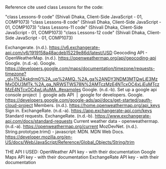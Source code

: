 
Reference cite used class Lessons for the code:

"class Lessons-9 code" (Shivali Dhaka, Client-Side JavaScript - 01, COMP1073) "class Lessons-8 code" (Shivali Dhaka, Client-Side JavaScript - 01, COMP1073)
"class Lessons-11 code" (Shivali Dhaka, Client-Side JavaScript - 01, COMP1073) "class Lessons-12 code" (Shivali Dhaka, Client-Side JavaScript - 01, COMP1073)

Exchangerate. (n.d.). https://v6.exchangerate-api.com/v6/1919158a48acdeb15229e86d/latest/USD 
Geocoding API - OpenWeatherMap. (n.d.). https://openweathermap.org/api/geocoding-api 
Google. (n.d.-a). Google. https://developers.google.com/maps/documentation/timezone/requests-timezone?_gl=1%2Askdrm0%2A_up%2AMQ..%2A_ga%2ANDY3NDM3MTQwLjE3MzMxODU3MTk.%2A_ga_NRWSTWS78N%2AMTczMzE4NTcxOC4xLjEuMTczMzE4NTcxOC4wLjAuMA..#examples 
Google. (n.d.-b). Set up a google api console project  |  google ads API  |  google for developers. Google. https://developers.google.com/google-ads/api/docs/get-started/oauth-cloud-project 
Members. (n.d.). https://home.openweathermap.org/api_keys 
Sign in. ExchangeRate. (n.d.-a). https://app.exchangerate-api.com/keys 
Standard requests. ExchangeRate. (n.d.-b). https://www.exchangerate-api.com/docs/standard-requests 
Current weather data - openweathermap. (n.d.-a). https://openweathermap.org/current 
MozDevNet. (n.d.). String.prototype.trim() - javascript: MDN. MDN Web Docs. https://developer.mozilla.org/en-US/docs/Web/JavaScript/Reference/Global_Objects/String/trim 

THE API I USED: 
OpenWeather API key - with their documentation
Google Maps API key - with their documentation
ExchangeRate API key - with their documentation




